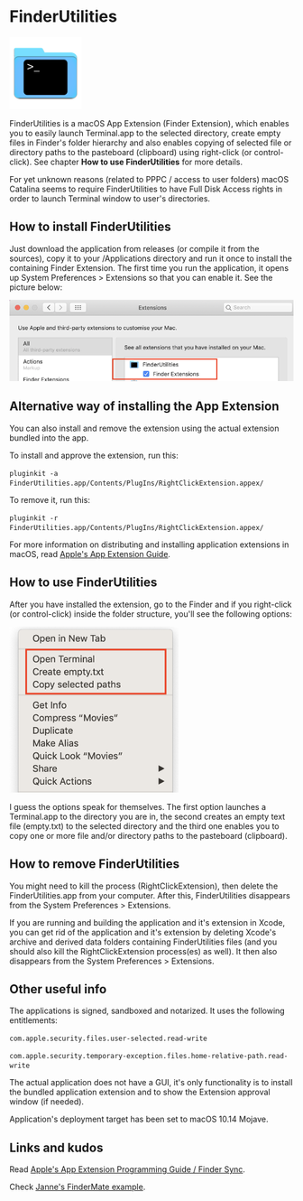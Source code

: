 # FinderUtilities

![FinderUtilities logo image](https://github.com/suolapeikko/suolapeikko.github.io/blob/master/images/finderutilities_logo.png)

FinderUtilities is a macOS App Extension (Finder Extension), which enables you to easily launch Terminal.app to the selected directory, create empty files in Finder's folder hierarchy and also enables copying of selected file or directory paths to the pasteboard (clipboard) using right-click (or control-click). See chapter **How to use FinderUtilities** for more details.

For yet unknown reasons (related to PPPC / access to user folders) macOS Catalina seems to require FinderUtilities to have Full Disk Access rights in order to launch Terminal window to user's directories.

## How to install FinderUtilities
Just download the application from releases (or compile it from the sources), copy it to your /Applications directory and run it once to install the containing Finder Extension. The first time you run the application, it opens up System Preferences > Extensions so that you can enable it. See the picture below:

<img src="https://github.com/suolapeikko/suolapeikko.github.io/blob/master/images/finderutilities_sysprefextensions.png" width="600">

## Alternative way of installing the App Extension
You can also install and remove the extension using the actual extension bundled into the app.

To install and approve the extension, run this:

`pluginkit -a FinderUtilities.app/Contents/PlugIns/RightClickExtension.appex/`

To remove it, run this:

`pluginkit -r FinderUtilities.app/Contents/PlugIns/RightClickExtension.appex/`

For more information on distributing and installing application extensions in macOS, read [Apple's App Extension Guide](https://developer.apple.com/library/archive/documentation/General/Conceptual/ExtensibilityPG/ExtensionCreation.html#//apple_ref/doc/uid/TP40014214-CH5-SW1).

## How to use FinderUtilities
After you have installed the extension, go to the Finder and if you right-click (or control-click) inside the folder structure, you'll see the following options:

<img src="https://github.com/suolapeikko/suolapeikko.github.io/blob/master/images/finderutilities_rightclick.png" width="300">

I guess the options speak for themselves. The first option launches a Terminal.app to the directory you are in, the second creates an empty text file (empty.txt) to the selected directory and the third one enables you to copy one or more file and/or directory paths to the pasteboard (clipboard).

## How to remove FinderUtilities
You might need to kill the process (RightClickExtension), then delete the FinderUtilities.app from your computer. After this, FinderUtilities disappears from the System Preferences > Extensions.

If you are running and building the application and it's extension in Xcode, you can get rid of the application and it's extension by deleting Xcode's archive and derived data folders containing FinderUtilities files (and you should also kill the RightClickExtension process(es) as well). It then also disappears from the System Preferences > Extensions.

## Other useful info
The applications is signed, sandboxed and notarized. It uses the following entitlements:

`com.apple.security.files.user-selected.read-write`

`com.apple.security.temporary-exception.files.home-relative-path.read-write`

The actual application does not have a GUI, it's only functionality is to install the bundled application extension and to show the Extension approval window (if needed).

Application's deployment target has been set to macOS 10.14 Mojave.

## Links and kudos
Read [Apple's App Extension Programming Guide / Finder Sync](https://developer.apple.com/library/archive/documentation/General/Conceptual/ExtensibilityPG/Finder.html).

Check [Janne's FinderMate example](https://github.com/jlehikoinen/FinderMate).
